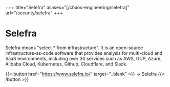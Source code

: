 +++
title="Selefra"
aliases="[/chaos-engineering/selefra]"
url="/security/selefra"
+++

# Selefra

Selefra means "select * from infrastructure". It is an open-source infrastructure-as-code software that provides analysis for multi-cloud and SaaS environments, including over 30 services such as AWS, GCP, Azure, Alibaba Cloud, Kubernetes, Github, Cloudflare, and Slack.

{{< button href="https://www.selefra.io/" target="_blank" >}}
-> Selefra
{{< /button >}}  
